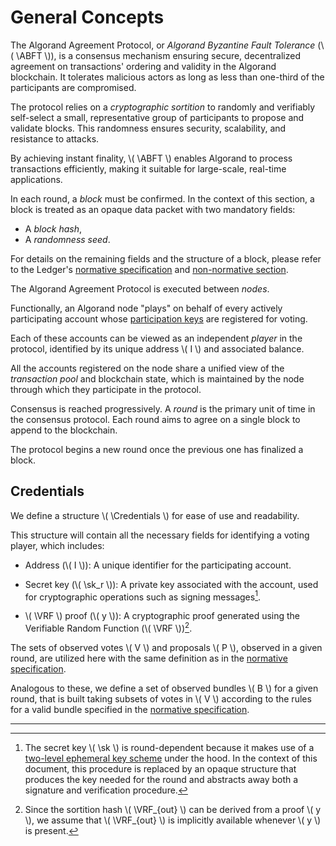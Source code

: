 $$
\newcommand \ABFT {\mathrm{ABFT}}
\newcommand \Credentials {\mathrm{Credentials}}
\newcommand \sk {\mathrm{sk}}
\newcommand \VRF {\mathrm{VRF}}
$$

# General Concepts

The Algorand Agreement Protocol, or _Algorand Byzantine Fault Tolerance_ (\\( \ABFT \\)),
is a consensus mechanism ensuring secure, decentralized agreement on transactions'
ordering and validity in the Algorand blockchain. It tolerates malicious actors as
long as less than one-third of the participants are compromised.

The protocol relies on a _cryptographic sortition_ to randomly and verifiably self-select
a small, representative group of participants to propose and validate blocks. This
randomness ensures security, scalability, and resistance to attacks.

By achieving instant finality, \\( \ABFT \\) enables Algorand to process transactions
efficiently, making it suitable for large-scale, real-time applications.

In each round, a _block_ must be confirmed. In the context of this section, a block
is treated as an opaque data packet with two mandatory fields:

- A _block hash_,
- A _randomness seed_.

For details on the remaining fields and the structure of a block, please refer to
the Ledger's [normative specification](../../ledger/ledger.md) and [non-normative section](../../ledger/non-normative/ledger-nn.md).

The Algorand Agreement Protocol is executed between _nodes_.

Functionally, an Algorand node "plays" on behalf of every actively participating
account whose [participation keys](../../keys/keys-participation.md) are registered
for voting.

Each of these accounts can be viewed as an independent _player_ in the protocol,
identified by its unique address \\( I \\) and associated balance.

All the accounts registered on the node share a unified view of the _transaction
pool_ and blockchain state, which is maintained by the node through which they participate
in the protocol.

Consensus is reached progressively. A _round_ is the primary unit of time in the
consensus protocol. Each round aims to agree on a single block to append to the blockchain.

The protocol begins a new round once the previous one has finalized a block.

## Credentials

We define a structure \\( \Credentials \\) for ease of use and readability.

This structure will contain all the necessary fields for identifying a voting player,
which includes:

- Address (\\( I \\)): A unique identifier for the participating account.

- Secret key (\\( \sk_r \\)): A private key associated with the account, used for
cryptographic operations such as signing messages[^1].

- \\( \VRF \\) proof (\\( y \\)): A cryptographic proof generated using the
Verifiable Random Function (\\( \VRF \\))[^2]. <!-- TODO: link to VRF -->

The sets of observed votes \\( V \\) and proposals \\( P \\), observed in a given
round, are utilized here with the same definition as in the [normative specification](../abft.md).

Analogous to these, we define a set of observed bundles \\( B \\) for a given round,
that is built taking subsets of votes in \\( V \\) according to the rules for a
valid bundle specified in the [normative specification](../abft-messages-bundles.md).

---

[^1]: The secret key \\( \sk \\) is round-dependent because it makes use of a
[two-level ephemeral key scheme](../../keys/keys-ephemeral.md#algorands-two-level-ephemeral-signature-scheme-for-authentication)
under the hood. In the context of this document, this procedure is replaced by an
opaque structure that produces the key needed for the round and abstracts away both
a signature and verification procedure.

[^2]: Since the sortition hash \\( \VRF_{out} \\) can be derived from a proof
\\( y \\), we assume that \\( \VRF_{out} \\) is implicitly available whenever
\\( y \\) is present.
